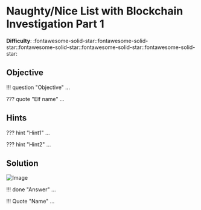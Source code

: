 # Naughty/Nice List with Blockchain Investigation Part 1

**Difficulty**: :fontawesome-solid-star::fontawesome-solid-star::fontawesome-solid-star::fontawesome-solid-star::fontawesome-solid-star:



## Objective

!!! question "Objective"
    ...

??? quote "Elf name"
    ...


## Hints

??? hint "Hint1"
    ...

??? hint "Hint2"
    ...

## Solution

![Image](../../img/objectives/o?/image.png)



!!! done "Answer"
    ...

!!! Quote "Name"
    ...
